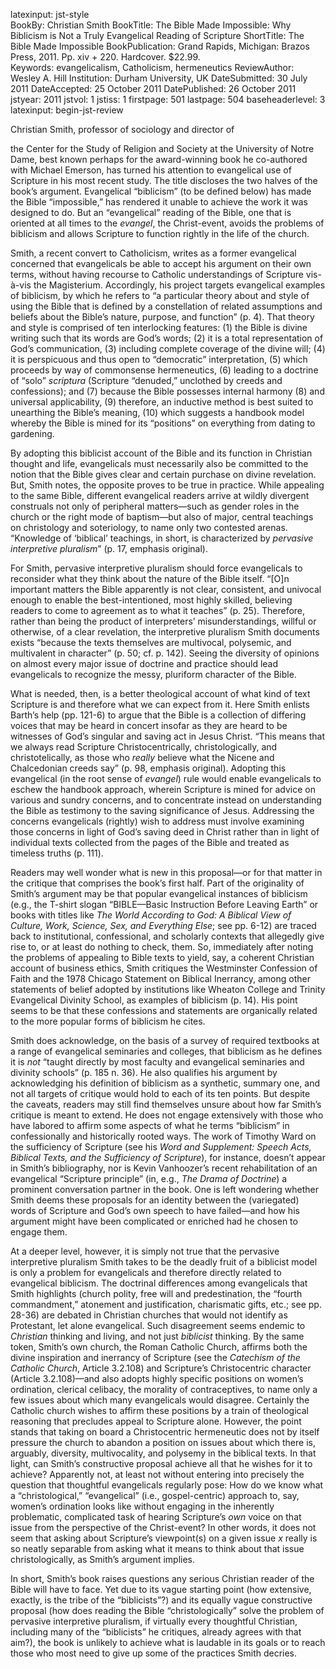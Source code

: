 latexinput: jst-style  
BookBy:          Christian Smith
BookTitle:       The Bible Made Impossible: Why Biblicism is Not a Truly Evangelical Reading of Scripture 
ShortTitle:      The Bible Made Impossible 
BookPublication: Grand Rapids, Michigan: Brazos Press, 2011. Pp. xiv + 220. Hardcover. $22.99.  
Keywords:        evangelicalism, Catholicism, hermeneutics
ReviewAuthor:    Wesley A. Hill
Institution:     Durham University, UK 
DateSubmitted:   30 July 2011
DateAccepted:    25 October 2011
DatePublished:   26 October 2011
jstyear:         2011
jstvol:          1
jstiss:          1
firstpage:       501
lastpage:        504
baseheaderlevel: 3  
latexinput: begin-jst-review   

<!--\noindent -->Christian Smith, professor of sociology and director of
the Center for the Study of Religion and Society at the University of
Notre Dame, best known perhaps for the award-winning book he co-authored
with Michael Emerson, <!--\marginpar{Michael O. Emerson and Christian
Smith, \emph{Divided by Faith: Evangelical Religion and the Problem of
Race in America} (Oxford University Press, 2001).}--> has turned his
attention to evangelical use of Scripture in his most recent study. The
title discloses the two halves of the book’s argument. Evangelical
“biblicism” (to be defined below) has made the Bible “impossible,” has
rendered it unable to achieve the work it was designed to do. But an
“evangelical” reading of the Bible, one that is oriented at all times to
the *evangel*, the Christ-event, avoids the problems of biblicism and
allows Scripture to function rightly in the life of the church.

Smith, a recent convert to Catholicism, writes as a former evangelical
concerned that evangelicals be able to accept his argument on their own
terms, without having recourse to Catholic understandings of Scripture
vis-à-vis the Magisterium. Accordingly, his project targets evangelical
examples of biblicism, by which he refers to “a particular theory about
and style of using the Bible that is defined by a constellation of
related assumptions and beliefs about the Bible’s nature, purpose, and
function” (p. 4). That theory and style is comprised of ten interlocking
features: (1) the Bible is divine writing such that its words are God’s
words; (2) it is a total representation of God’s communication, (3)
including complete coverage of the divine will; (4) it is perspicuous
and thus open to “democratic” interpretation, (5) which proceeds by way
of commonsense hermeneutics, (6) leading to a doctrine of “solo”
*scriptura* (Scripture “denuded,” unclothed by creeds and confessions);
and (7) because the Bible possesses internal harmony (8) and universal
applicability, (9) therefore, an inductive method is best suited to
unearthing the Bible’s meaning, (10) which suggests a handbook model
whereby the Bible is mined for its “positions” on everything from dating
to gardening.

By adopting this biblicist account of the Bible and its function in
Christian thought and life, evangelicals must necessarily also be
committed to the notion that the Bible gives clear and certain purchase
on divine revelation. But, Smith notes, the opposite proves to be true
in practice. While appealing to the same Bible, different evangelical
readers arrive at wildly divergent construals not only of peripheral
matters—such as gender roles in the church or the right mode of
baptism—but also of major, central teachings on christology and
soteriology, to name only two contested arenas. “Knowledge of ‘biblical’
teachings, in short, is characterized by *pervasive interpretive
pluralism*” (p. 17, emphasis original).

For Smith, pervasive interpretive pluralism should force evangelicals to
reconsider what they think about the nature of the Bible itself. “[O]n
important matters the Bible apparently is not clear, consistent, and
univocal enough to enable the best-intentioned, most highly skilled,
believing readers to come to agreement as to what it teaches” (p. 25).
Therefore, rather than being the product of interpreters’
misunderstandings, willful or otherwise, of a clear revelation, the
interpretive pluralism Smith documents exists “because the texts
themselves are multivocal, polysemic, and multivalent in character” (p.
50; cf. p. 142). Seeing the diversity of opinions on almost every major
issue of doctrine and practice should lead evangelicals to recognize the
messy, pluriform character of the Bible.

What is needed, then, is a better theological account of what kind of
text Scripture is and therefore what we can expect from it. Here Smith
enlists Barth’s help (pp. 121-6) to argue that the Bible is a collection
of differing voices that may be heard in concert insofar as they are
heard to be witnesses of God’s singular and saving act in Jesus Christ.
“This means that we always read Scripture Christocentrically,
christologically, and christotelically, as those who *really* believe
what the Nicene and Chalcedonian creeds say” (p. 98, emphasis original).
Adopting this evangelical (in the root sense of *evangel*) rule would
enable evangelicals to eschew the handbook approach, wherein Scripture
is mined for advice on various and sundry concerns, and to concentrate
instead on understanding the Bible as testimony to the saving
significance of Jesus. Addressing the concerns evangelicals (rightly)
wish to address must involve examining those concerns in light of God’s
saving deed in Christ rather than in light of individual texts collected
from the pages of the Bible and treated as timeless truths (p. 111).

Readers may well wonder what is new in this proposal—or for that matter
in the critique that comprises the book’s first half. Part of the
originality of Smith’s argument may be that popular evangelical
instances of biblicism (e.g., the T-shirt slogan “BIBLE—Basic
Instruction Before Leaving Earth” or books with titles like *The World
According to God: A Biblical View of Culture, Work, Science, Sex, and
Everything Else*; see pp. 6-12) are traced back to institutional,
confessional, and scholarly contexts that allegedly give rise to, or at
least do nothing to check, them. So, immediately after noting the
problems of appealing to Bible texts to yield, say, a coherent Christian
account of business ethics, Smith critiques the Westminster Confession
of Faith and the 1978 Chicago Statement on Biblical Inerrancy, among
other statements of belief adopted by institutions like Wheaton College
and Trinity Evangelical Divinity School, as examples of biblicism (p.
14). His point seems to be that these confessions and statements are
organically related to the more popular forms of biblicism he cites.

Smith does acknowledge, on the basis of a survey of required textbooks
at a range of evangelical seminaries and colleges, that biblicism as he
defines it is *not* “taught directly by most faculty and evangelical
seminaries and divinity schools” (p. 185 n. 36). He also qualifies his
argument by acknowledging his definition of biblicism as a synthetic,
summary one, and not all targets of critique would hold to each of its
ten points. But despite the caveats, readers may still find themselves
unsure about how far Smith’s critique is meant to extend. He does not
engage extensively with those who have labored to affirm some aspects of
what he terms “biblicism” in confessionally and historically rooted
ways. The work of Timothy Ward on the sufficiency of Scripture (see his
*Word and Supplement: Speech Acts, Biblical Texts, and the Sufficiency
of Scripture*), for instance, doesn’t appear in Smith’s bibliography,
nor is Kevin Vanhoozer’s recent rehabilitation of an evangelical
“Scripture principle” (in, e.g., *The Drama of Doctrine*) a prominent
conversation partner in the book. One is left wondering whether Smith
deems these proposals for an identity between the (variegated) words of
Scripture and God’s own speech to have failed—and how his argument might
have been complicated or enriched had he chosen to engage them.

At a deeper level, however, it is simply not true that the pervasive
interpretive pluralism Smith takes to be the deadly fruit of a biblicist
model is only a problem for evangelicals and therefore directly related
to evangelical biblicism. The doctrinal differences among evangelicals
that Smith highlights (church polity, free will and predestination, the
“fourth commandment,” atonement and justification, charismatic gifts,
etc.; see pp. 28-36) are debated in Christian churches that would not
identify as Protestant, let alone evangelical. Such disagreement seems
endemic to *Christian* thinking and living, and not just *biblicist*
thinking. By the same token, Smith’s own church, the Roman Catholic
Church, affirms both the divine inspiration and inerrancy of Scripture
(see the *Catechism of the Catholic Church*, Article 3.2.108) and
Scripture’s Christocentric character (Article 3.2.108)—and also adopts
highly specific positions on women’s ordination, clerical celibacy, the
morality of contraceptives, to name only a few issues about which many
evangelicals would disagree. Certainly the Catholic church wishes to
affirm these positions by a train of theological reasoning that
precludes appeal to Scripture alone. However, the point stands that
taking on board a Christocentric hermeneutic does not by itself pressure
the church to abandon a position on issues about which there is,
arguably, diversity, multivocality, and polysemy in the biblical texts.
In that light, can Smith’s constructive proposal achieve all that he
wishes for it to achieve? Apparently not, at least not without entering
into precisely the question that thoughtful evangelicals regularly pose:
How do we know what a “christological,” “evangelical” (i.e.,
gospel-centric) approach to, say, women’s ordination looks like without
engaging in the inherently problematic, complicated task of hearing
Scripture’s *own* voice on that issue from the perspective of the
Christ-event? In other words, it does not seem that asking about
Scripture’s viewpoint(s) on a given issue *x* really is so neatly
separable from asking what it means to think about that issue
christologically, as Smith’s argument implies.

In short, Smith’s book raises questions any serious Christian reader of
the Bible will have to face. Yet due to its vague starting point (how
extensive, exactly, is the tribe of the “biblicists”?) and its equally
vague constructive proposal (how does reading the Bible
“christologically” solve the problem of pervasive interpretive
pluralism, if virtually every thoughtful Christian, including many of
the “biblicists” he critiques, already agrees with that aim?), the book
is unlikely to achieve what is laudable in its goals or to reach those
who most need to give up some of the practices Smith decries.